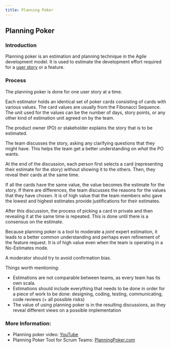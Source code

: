 ```yaml
---
title: Planning Poker
---
```

## Planning Poker

### Introduction
Planning poker is an estimation and planning technique in the Agile development model. It is used to estimate the development effort  required for a [user story](../user-stories/index.md) or a feature. 

### Process
The planning poker is done for one user story at a time.

Each estimator holds an identical set of poker cards consisting of cards with various values. The card values are usually from the Fibonacci Sequence. The unit used for the values can be the number of days, story points, or any other kind of estimation unit agreed on by the team.

The product owner (PO) or stakeholder explains the story that is to be estimated.

The team discusses the story, asking any clarifying questions that they might have. This helps the team get a better understanding on *what* the PO wants. 

At the end of the discussion, each person first selects a card (representing their estimate for the story) without showing it to the others. Then, they reveal their cards at the same time.

If all the cards have the same value, the value becomes the estimate for the story. If there are differences, the team discusses the reasons for the values that they have chosen. It is of high value that the team members who gave the lowest and highest estimates provide justifications for their estimates. 

After this discussion, the process of picking a card in private and then revealing it at the same time is repeated. This is done until there is a consensus on the estimate.

Because planning poker is a tool to moderate a *joint* expert estimation, it leads to a better common understanding and perhaps even refinement of the feature request. It is of high value even when the team is operating in a No-Estimates mode. 

A moderator should try to avoid confirmation bias. 

Things worth mentioning:
- Estimations are not comparable between teams, as every team has its own scala.
- Estimations should include everything that needs to be done in order for a piece of work to be done: designing, coding, testing, communicating, code reviews (+ all possible risks)
- The value of using planning poker is in the resulting discussions, as they reveal different views on a possible implementation

### More Information:
- Planning poker video: <a href='https://www.youtube.com/watch?v=MrIZMuvjTws' target='_blank' rel='nofollow'>YouTube</a>
- Planning Poker Tool for Scrum Teams: <a href='https://www.planningpoker.com/' target='_blank' rel='nofollow'>PlanningPoker.com</a>
